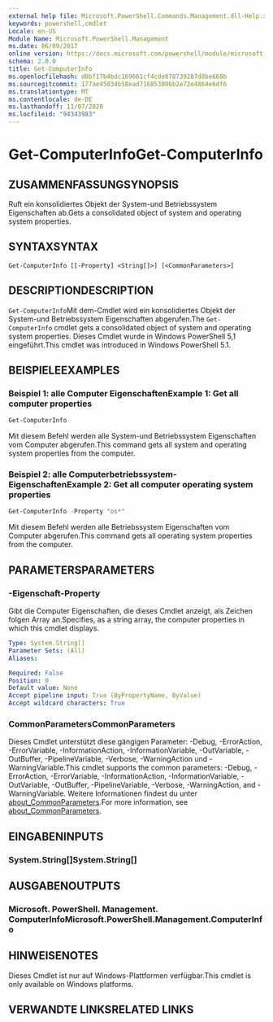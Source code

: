 ```yaml
---
external help file: Microsoft.PowerShell.Commands.Management.dll-Help.xml
keywords: powershell,cmdlet
Locale: en-US
Module Name: Microsoft.PowerShell.Management
ms.date: 06/09/2017
online version: https://docs.microsoft.com/powershell/module/microsoft.powershell.management/get-computerinfo?view=powershell-6&WT.mc_id=ps-gethelp
schema: 2.0.0
title: Get-ComputerInfo
ms.openlocfilehash: d0bf17b4bdc169661cf4cde878739287d8be668b
ms.sourcegitcommit: 177ae45034b58ead716853096b2e72e4864e6df6
ms.translationtype: MT
ms.contentlocale: de-DE
ms.lasthandoff: 11/07/2020
ms.locfileid: "94343983"
---
```

# <span data-ttu-id="a799e-103">Get-ComputerInfo</span><span class="sxs-lookup"><span data-stu-id="a799e-103">Get-ComputerInfo</span></span>

## <span data-ttu-id="a799e-104">ZUSAMMENFASSUNG</span><span class="sxs-lookup"><span data-stu-id="a799e-104">SYNOPSIS</span></span>
<span data-ttu-id="a799e-105">Ruft ein konsolidiertes Objekt der System-und Betriebssystem Eigenschaften ab.</span><span class="sxs-lookup"><span data-stu-id="a799e-105">Gets a consolidated object of system and operating system properties.</span></span>

## <span data-ttu-id="a799e-106">SYNTAX</span><span class="sxs-lookup"><span data-stu-id="a799e-106">SYNTAX</span></span>

```
Get-ComputerInfo [[-Property] <String[]>] [<CommonParameters>]
```

## <span data-ttu-id="a799e-107">DESCRIPTION</span><span class="sxs-lookup"><span data-stu-id="a799e-107">DESCRIPTION</span></span>

<span data-ttu-id="a799e-108">`Get-ComputerInfo`Mit dem-Cmdlet wird ein konsolidiertes Objekt der System-und Betriebssystem Eigenschaften abgerufen.</span><span class="sxs-lookup"><span data-stu-id="a799e-108">The `Get-ComputerInfo` cmdlet gets a consolidated object of system and operating system properties.</span></span>
<span data-ttu-id="a799e-109">Dieses Cmdlet wurde in Windows PowerShell 5,1 eingeführt.</span><span class="sxs-lookup"><span data-stu-id="a799e-109">This cmdlet was introduced in Windows PowerShell 5.1.</span></span>

## <span data-ttu-id="a799e-110">BEISPIELE</span><span class="sxs-lookup"><span data-stu-id="a799e-110">EXAMPLES</span></span>

### <span data-ttu-id="a799e-111">Beispiel 1: alle Computer Eigenschaften</span><span class="sxs-lookup"><span data-stu-id="a799e-111">Example 1: Get all computer properties</span></span>

```powershell
Get-ComputerInfo
```

<span data-ttu-id="a799e-112">Mit diesem Befehl werden alle System-und Betriebssystem Eigenschaften vom Computer abgerufen.</span><span class="sxs-lookup"><span data-stu-id="a799e-112">This command gets all system and operating system properties from the computer.</span></span>

### <span data-ttu-id="a799e-113">Beispiel 2: alle Computerbetriebssystem-Eigenschaften</span><span class="sxs-lookup"><span data-stu-id="a799e-113">Example 2: Get all computer operating system properties</span></span>

```powershell
Get-ComputerInfo -Property "os*"
```

<span data-ttu-id="a799e-114">Mit diesem Befehl werden alle Betriebssystem Eigenschaften vom Computer abgerufen.</span><span class="sxs-lookup"><span data-stu-id="a799e-114">This command gets all operating system properties from the computer.</span></span>

## <span data-ttu-id="a799e-115">PARAMETERS</span><span class="sxs-lookup"><span data-stu-id="a799e-115">PARAMETERS</span></span>

### <span data-ttu-id="a799e-116">-Eigenschaft</span><span class="sxs-lookup"><span data-stu-id="a799e-116">-Property</span></span>

<span data-ttu-id="a799e-117">Gibt die Computer Eigenschaften, die dieses Cmdlet anzeigt, als Zeichen folgen Array an.</span><span class="sxs-lookup"><span data-stu-id="a799e-117">Specifies, as a string array, the computer properties in which this cmdlet displays.</span></span>

```yaml
Type: System.String[]
Parameter Sets: (All)
Aliases:

Required: False
Position: 0
Default value: None
Accept pipeline input: True (ByPropertyName, ByValue)
Accept wildcard characters: True
```

### <span data-ttu-id="a799e-118">CommonParameters</span><span class="sxs-lookup"><span data-stu-id="a799e-118">CommonParameters</span></span>

<span data-ttu-id="a799e-119">Dieses Cmdlet unterstützt diese gängigen Parameter: -Debug, -ErrorAction, -ErrorVariable, -InformationAction, -InformationVariable, -OutVariable, -OutBuffer, -PipelineVariable, -Verbose, -WarningAction und -WarningVariable.</span><span class="sxs-lookup"><span data-stu-id="a799e-119">This cmdlet supports the common parameters: -Debug, -ErrorAction, -ErrorVariable, -InformationAction, -InformationVariable, -OutVariable, -OutBuffer, -PipelineVariable, -Verbose, -WarningAction, and -WarningVariable.</span></span> <span data-ttu-id="a799e-120">Weitere Informationen findest du unter [about_CommonParameters](../Microsoft.PowerShell.Core/About/about_CommonParameters.md).</span><span class="sxs-lookup"><span data-stu-id="a799e-120">For more information, see [about_CommonParameters](../Microsoft.PowerShell.Core/About/about_CommonParameters.md).</span></span>

## <span data-ttu-id="a799e-121">EINGABEN</span><span class="sxs-lookup"><span data-stu-id="a799e-121">INPUTS</span></span>

### <span data-ttu-id="a799e-122">System.String[]</span><span class="sxs-lookup"><span data-stu-id="a799e-122">System.String[]</span></span>

## <span data-ttu-id="a799e-123">AUSGABEN</span><span class="sxs-lookup"><span data-stu-id="a799e-123">OUTPUTS</span></span>

### <span data-ttu-id="a799e-124">Microsoft. PowerShell. Management. ComputerInfo</span><span class="sxs-lookup"><span data-stu-id="a799e-124">Microsoft.PowerShell.Management.ComputerInfo</span></span>

## <span data-ttu-id="a799e-125">HINWEISE</span><span class="sxs-lookup"><span data-stu-id="a799e-125">NOTES</span></span>

<span data-ttu-id="a799e-126">Dieses Cmdlet ist nur auf Windows-Plattformen verfügbar.</span><span class="sxs-lookup"><span data-stu-id="a799e-126">This cmdlet is only available on Windows platforms.</span></span>

## <span data-ttu-id="a799e-127">VERWANDTE LINKS</span><span class="sxs-lookup"><span data-stu-id="a799e-127">RELATED LINKS</span></span>
